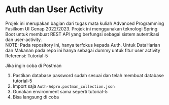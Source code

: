 # Auth dan User Activity

Projek ini merupakan bagian dari tugas mata kuliah Advanced Programming Fasilkom UI Genap 2022/2023. Projek ini menggunakan teknologi Spring Boot untuk membuat REST API yang berfungsi sebagai sistem autentikasi dan user-activity.<br>
NOTE: Pada repository ini, hanya terfokus kepada Auth. Untuk DataHarian dan Makanan pada repo ini hanya sebagai dummy untuk fitur user activity<br>
Referensi: Tutorial-5<br>

Jika ingin coba di Postman
1. Pastikan database password sudah sesuai dan telah membuat database tutorial-5
2. Import saja `Auth-Adpro.postman_collection.json`
3. Gunakan environment sama seperti tutorial-5
4. Bisa langsung di coba